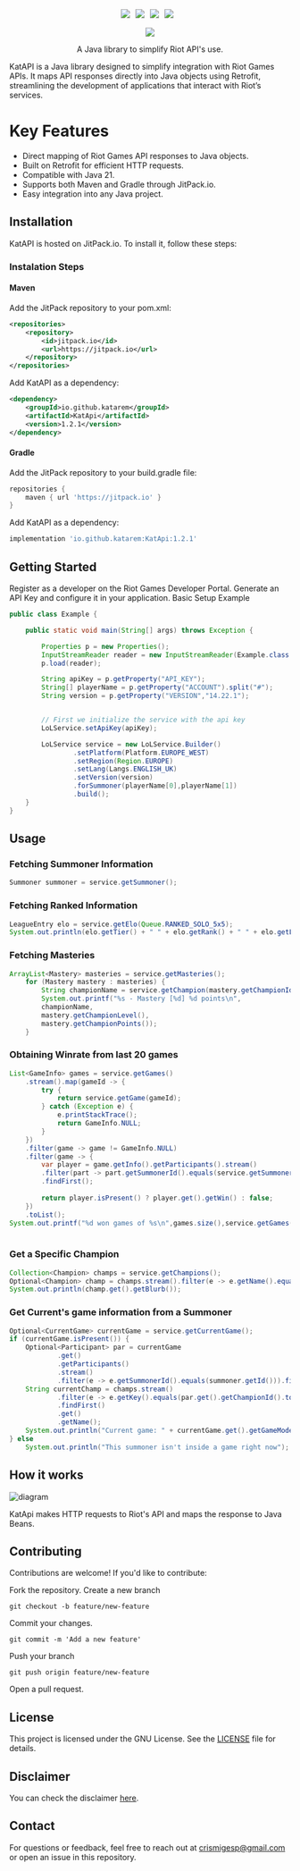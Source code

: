 
<div align='center' style='display:flex;flex-direction:row;justify-content:center;'>
    <img style='margin-right:10px;' src='https://img.shields.io/badge/java-21-yellow'>
    <img style='margin-right:10px;' src='https://img.shields.io/badge/retrofit-2-red'>
    <img style='margin-right:10px;' src='https://img.shields.io/badge/tests-passing-green'>
    <img style='margin-right:10px;' src='https://img.shields.io/badge/jitpack.io-host-blue'>
</div>
<br>
<div align='center'>
<img src='./docs/images/katapi_logo.png'>
</div>
<p align='center'>A Java library to simplify Riot API's use.</p>


KatAPI is a Java library designed to simplify integration with Riot Games APIs. It maps API responses directly into Java objects using Retrofit, streamlining the development of applications that interact with Riot’s services.

# Key Features
* Direct mapping of Riot Games API responses to Java objects.
* Built on Retrofit for efficient HTTP requests.
* Compatible with Java 21.
* Supports both Maven and Gradle through JitPack.io.
* Easy integration into any Java project.

## Installation
KatAPI is hosted on JitPack.io. To install it, follow these steps:

### Instalation Steps

#### Maven
Add the JitPack repository to your pom.xml:

```xml
<repositories>
    <repository>
        <id>jitpack.io</id>
        <url>https://jitpack.io</url>
    </repository>
</repositories>
```
Add KatAPI as a dependency:
```xml
<dependency>
    <groupId>io.github.katarem</groupId>
    <artifactId>KatApi</artifactId>
    <version>1.2.1</version>
</dependency>
```
#### Gradle
Add the JitPack repository to your build.gradle file:
```gradle
repositories {
    maven { url 'https://jitpack.io' }
}
```
Add KatAPI as a dependency:
```gradle
implementation 'io.github.katarem:KatApi:1.2.1'
```
## Getting Started
Register as a developer on the Riot Games Developer Portal.
Generate an API Key and configure it in your application.
Basic Setup Example
```java
public class Example {

    public static void main(String[] args) throws Exception {

        Properties p = new Properties();
        InputStreamReader reader = new InputStreamReader(Example.class.getResourceAsStream("/config.properties"), Charset.forName("UTF8"));
        p.load(reader);

        String apiKey = p.getProperty("API_KEY");
        String[] playerName = p.getProperty("ACCOUNT").split("#");
        String version = p.getProperty("VERSION","14.22.1");


        // First we initialize the service with the api key
        LoLService.setApiKey(apiKey);

        LoLService service = new LoLService.Builder()
                .setPlatform(Platform.EUROPE_WEST)
                .setRegion(Region.EUROPE)
                .setLang(Langs.ENGLISH_UK)
                .setVersion(version)
                .forSummoner(playerName[0],playerName[1])
                .build();
    }
}
```
## Usage
### Fetching Summoner Information
```java
Summoner summoner = service.getSummoner();
```
### Fetching Ranked Information
```java
LeagueEntry elo = service.getElo(Queue.RANKED_SOLO_5x5);
System.out.println(elo.getTier() + " " + elo.getRank() + " " + elo.getLeaguePoints() + "LP");
```
### Fetching Masteries
```java
ArrayList<Mastery> masteries = service.getMasteries();
    for (Mastery mastery : masteries) {
        String championName = service.getChampion(mastery.getChampionId().toString()).getName();
        System.out.printf("%s - Mastery [%d] %d points\n",
        championName,
        mastery.getChampionLevel(),
        mastery.getChampionPoints());
    }
```
### Obtaining Winrate from last 20 games
```java
List<GameInfo> games = service.getGames()
    .stream().map(gameId -> {
        try {
            return service.getGame(gameId);
        } catch (Exception e) {
            e.printStackTrace();
            return GameInfo.NULL;
        }
    })
    .filter(game -> game != GameInfo.NULL)
    .filter(game -> {
        var player = game.getInfo().getParticipants().stream()
        .filter(part -> part.getSummonerId().equals(service.getSummoner().getId()))
        .findFirst();
    
        return player.isPresent() ? player.get().getWin() : false;
    })
    .toList();
System.out.printf("%d won games of %s\n",games.size(),service.getGames().size());
            
```
### Get a Specific Champion
```java
Collection<Champion> champs = service.getChampions();
Optional<Champion> champ = champs.stream().filter(e -> e.getName().equals("Katarina")).findAny();
System.out.println(champ.get().getBlurb());
```
### Get Current's game information from a Summoner
```java
Optional<CurrentGame> currentGame = service.getCurrentGame();
if (currentGame.isPresent()) {
    Optional<Participant> par = currentGame
            .get()
            .getParticipants()
            .stream()
            .filter(e -> e.getSummonerId().equals(summoner.getId())).findFirst();
    String currentChamp = champs.stream()
            .filter(e -> e.getKey().equals(par.get().getChampionId().toString()))
            .findFirst()
            .get()
            .getName();
    System.out.println("Current game: " + currentGame.get().getGameMode() + " playing " + currentChamp);
} else
    System.out.println("This summoner isn't inside a game right now");
```
<!-- Add an image or diagram here explaining how KatAPI interacts with Riot's APIs -->
## How it works

![diagram](./docs/images/katapi.drawio.svg)

KatApi makes HTTP requests to Riot's API and maps the response to Java Beans.

## Contributing
Contributions are welcome! If you'd like to contribute:

Fork the repository.
Create a new branch
```git
git checkout -b feature/new-feature
```
Commit your changes.
```
git commit -m 'Add a new feature'
```
Push your branch
```
git push origin feature/new-feature
```
Open a pull request.
## License
This project is licensed under the GNU License. See the [LICENSE](./LICENSE) file for details.

## Disclaimer
You can check the disclaimer [here](https://www.termsfeed.com/live/cd778ad4-675d-40f8-a4a5-5be2829d2cd1).

## Contact
For questions or feedback, feel free to reach out at crismigesp@gmail.com or open an issue in this repository.
